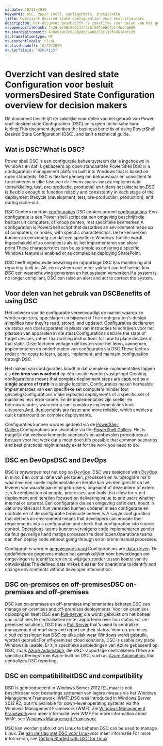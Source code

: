 ```yaml
---
ms.date: 10/11/2019
keywords: DSC, Power shell, configuratie, installatie
title: Overzicht Desired State Configuration voor besluitvormers
description: Dit document beschrijft de zakelijke voor delen van het gebruik van Power shell desired state Configuration (DSC) en is geen technische hand leiding.
ms.openlocfilehash: fc28c9290c993131fc7bf2046eb64b144d3da609
ms.sourcegitcommit: 488a940c7c828820b36a6ba56c119f64614afc29
ms.translationtype: MT
ms.contentlocale: nl-NL
ms.lasthandoff: 10/27/2020
ms.locfileid: "92654135"
---
```

# <a name="desired-state-configuration-overview-for-decision-makers"></a><span data-ttu-id="184e8-104">Overzicht van desired state Configuration voor besluit vormers</span><span class="sxs-lookup"><span data-stu-id="184e8-104">Desired State Configuration overview for decision makers</span></span>

<span data-ttu-id="184e8-105">Dit document beschrijft de zakelijke voor delen van het gebruik van Power shell desired state Configuration (DSC) en is geen technische hand leiding.</span><span class="sxs-lookup"><span data-stu-id="184e8-105">This document describes the business benefits of using PowerShell Desired State Configuration (DSC), and isn't a technical guide.</span></span>

## <a name="what-is-dsc"></a><span data-ttu-id="184e8-106">Wat is DSC?</span><span class="sxs-lookup"><span data-stu-id="184e8-106">What Is DSC?</span></span>

<span data-ttu-id="184e8-107">Power shell DSC is een configuratie beheersysteem dat is ingebouwd in Windows en dat is gebaseerd op open standaarden.</span><span class="sxs-lookup"><span data-stu-id="184e8-107">PowerShell DSC is a configuration management platform built into Windows that is based on open standards.</span></span> <span data-ttu-id="184e8-108">DSC is flexibel genoeg om betrouwbaar en consistent te functioneren in elke fase van de levens cyclus van de implementatie (ontwikkeling, test, pre-productie, productie) en tijdens het uitschalen.</span><span class="sxs-lookup"><span data-stu-id="184e8-108">DSC is flexible enough to function reliably and consistently in each stage of the deployment lifecycle (development, test, pre-production, production), and during scale-out.</span></span>

<span data-ttu-id="184e8-109">DSC Centers rondom [configuraties](../configurations/configurations.md).</span><span class="sxs-lookup"><span data-stu-id="184e8-109">DSC centers around [configurations](../configurations/configurations.md).</span></span> <span data-ttu-id="184e8-110">Een configuratie is een Power shell-script dat een omgeving beschrijft die bestaat uit computers, of knoop punten, met specifieke kenmerken.</span><span class="sxs-lookup"><span data-stu-id="184e8-110">A configuration is PowerShell script that describes an environment made up of computers, or nodes, with specific characteristics.</span></span> <span data-ttu-id="184e8-111">Deze kenmerken kunnen zo eenvoudig zijn dat een specifieke Windows-functie wordt ingeschakeld of zo complex is als bij het implementeren van share point.</span><span class="sxs-lookup"><span data-stu-id="184e8-111">These characteristics can be as simple as ensuring a specific Windows feature is enabled or as complex as deploying SharePoint.</span></span>

<span data-ttu-id="184e8-112">DSC heeft ingebouwde bewaking en rapportage.</span><span class="sxs-lookup"><span data-stu-id="184e8-112">DSC has monitoring and reporting built-in.</span></span> <span data-ttu-id="184e8-113">Als een systeem niet meer voldoet aan het beleid, kan DSC een waarschuwing genereren en het systeem verwerken.</span><span class="sxs-lookup"><span data-stu-id="184e8-113">If a system is no longer compliant, DSC can raise an alert and act to correct the system.</span></span>

## <a name="benefits-of-using-dsc"></a><span data-ttu-id="184e8-114">Voor delen van het gebruik van DSC</span><span class="sxs-lookup"><span data-stu-id="184e8-114">Benefits of using DSC</span></span>

<span data-ttu-id="184e8-115">Het ontwerp van de configuratie vereenvoudigt de manier waarop ze worden gelezen, opgeslagen en bijgewerkt.</span><span class="sxs-lookup"><span data-stu-id="184e8-115">The configuration's design simplifies how they're read, stored, and updated.</span></span> <span data-ttu-id="184e8-116">Configuraties declareren de status van doel apparaten in plaats van instructies te schrijven voor het plaatsen van apparaten in die staat.</span><span class="sxs-lookup"><span data-stu-id="184e8-116">Configurations declare the state of target devices, rather than writing instructions for how to place devices in that state.</span></span> <span data-ttu-id="184e8-117">Deze factoren verlagen de kosten voor het leren, aannemen, implementeren en onderhouden van configuratie via DSC.</span><span class="sxs-lookup"><span data-stu-id="184e8-117">These factors reduce the costs to learn, adopt, implement, and maintain configuration through DSC.</span></span>

<span data-ttu-id="184e8-118">Het maken van configuraties houdt in dat complexe implementaties tappen als **één bron van waarheid** op één locatie worden vastgelegd.</span><span class="sxs-lookup"><span data-stu-id="184e8-118">Creating configurations means that complex deployment steps are captured as a **single source of truth** in a single location.</span></span> <span data-ttu-id="184e8-119">Configuraties maken herhaalde implementaties van een specifieke set computers minder fout gevoelig.</span><span class="sxs-lookup"><span data-stu-id="184e8-119">Configurations make repeated deployments of a specific set of machines less error-prone.</span></span> <span data-ttu-id="184e8-120">En de implementaties zijn sneller en betrouwbaarder, waardoor u snel complexe implementaties kunt uitvoeren.</span><span class="sxs-lookup"><span data-stu-id="184e8-120">And, deployments are faster and more reliable, which enables a quick turnaround on complex deployments.</span></span>

<span data-ttu-id="184e8-121">Configuraties kunnen worden gedeeld via de [PowerShell Gallery](https://powershellgallery.com).</span><span class="sxs-lookup"><span data-stu-id="184e8-121">Configurations are shareable via the [PowerShell Gallery](https://powershellgallery.com).</span></span> <span data-ttu-id="184e8-122">Het is mogelijk dat veelvoorkomende scenario's en aanbevolen procedures al bestaan voor het werk dat u moet doen.</span><span class="sxs-lookup"><span data-stu-id="184e8-122">It's possible that common scenarios and best practices might already exist for the work you need to do.</span></span>

## <a name="dsc-and-devops"></a><span data-ttu-id="184e8-123">DSC en DevOps</span><span class="sxs-lookup"><span data-stu-id="184e8-123">DSC and DevOps</span></span>

<span data-ttu-id="184e8-124">DSC is ontworpen met het oog op [DevOps](/archive/blogs/ashleymcglone/devops-for-n00bs-ie-windows-people-like-me) .</span><span class="sxs-lookup"><span data-stu-id="184e8-124">DSC was designed with [DevOps](/archive/blogs/ashleymcglone/devops-for-n00bs-ie-windows-people-like-me) in mind.</span></span> <span data-ttu-id="184e8-125">Een combi natie van personen, processen en hulpprogram ma's waarmee een snelle implementatie en iteratie kan worden gericht op het leveren van waarde aan eind gebruikers, ongeacht of deze intern of extern zijn.</span><span class="sxs-lookup"><span data-stu-id="184e8-125">A combination of people, processes, and tools that allow for rapid deployment and iteration focused on delivering value to end users whether internal or external.</span></span> <span data-ttu-id="184e8-126">Een configuratie die een omgeving definieert, houdt in dat ontwikkel aars hun vereisten kunnen coderen in een configuratie en controleren of de configuratie broncode beheer is.</span><span class="sxs-lookup"><span data-stu-id="184e8-126">A single configuration that defines an environment means that developers can encode their requirements into a configuration and check that configuration into source control.</span></span> <span data-ttu-id="184e8-127">Operations-teams kunnen vervolgens code implementeren zonder de fout gevoelige hand matige processen te door lopen.</span><span class="sxs-lookup"><span data-stu-id="184e8-127">Operations teams can then deploy code without going through error-prone manual processes.</span></span>

<span data-ttu-id="184e8-128">Configuraties worden [gegevensgestuurd](../configurations/configData.md).</span><span class="sxs-lookup"><span data-stu-id="184e8-128">Configurations are [data-driven](../configurations/configData.md).</span></span> <span data-ttu-id="184e8-129">De gedefinieerde gegevens maken het gemakkelijker voor bewerkingen om omgevingen te identificeren en te wijzigen zonder tussen komst van de ontwikkelaar.</span><span class="sxs-lookup"><span data-stu-id="184e8-129">The defined data makes it easier for operations to identify and change environments without developer intervention.</span></span>

## <a name="dsc-on-premises-and-off-premises"></a><span data-ttu-id="184e8-130">DSC on-premises en off-premises</span><span class="sxs-lookup"><span data-stu-id="184e8-130">DSC on-premises and off-premises</span></span>

<span data-ttu-id="184e8-131">DSC kan on-premises en off-premises implementaties beheren.</span><span class="sxs-lookup"><span data-stu-id="184e8-131">DSC can manage on-premises and off-premises deployments.</span></span> <span data-ttu-id="184e8-132">Voor on-premises oplossingen heeft DSC een [Pull-server](../pull-server/pullServer.md) die wordt gebruikt om het beheer van machines te centraliseren en te rapporteren over hun status.</span><span class="sxs-lookup"><span data-stu-id="184e8-132">For on-premises solutions, DSC has a [Pull Server](../pull-server/pullServer.md) that's used to centralize management of machines and report on their status.</span></span> <span data-ttu-id="184e8-133">Voor on-premises cloud oplossingen kan DSC op elke plek waar Windows wordt gebruikt, worden gebruikt.</span><span class="sxs-lookup"><span data-stu-id="184e8-133">For off-premises cloud solutions, DSC is usable any place Windows is usable.</span></span>
<span data-ttu-id="184e8-134">Er zijn specifieke aanbiedingen van Azure gebaseerd op DSC, zoals [Azure Automation](/azure/automation), die DSC-rapportage centraliseren.</span><span class="sxs-lookup"><span data-stu-id="184e8-134">There are specific offerings from Azure built on DSC, such as [Azure Automation](/azure/automation), that centralizes DSC reporting.</span></span>

## <a name="dsc-and-compatibility"></a><span data-ttu-id="184e8-135">DSC en compatibiliteit</span><span class="sxs-lookup"><span data-stu-id="184e8-135">DSC and compatibility</span></span>

<span data-ttu-id="184e8-136">DSC is geïntroduceerd in Windows Server 2012 R2, maar is ook beschikbaar voor besturings systemen van lagere niveaus via het Windows Management Framework (WMF).</span><span class="sxs-lookup"><span data-stu-id="184e8-136">DSC was introduced in Windows Server 2012 R2, but it's available for down-level operating systems via the Windows Management Framework (WMF).</span></span> <span data-ttu-id="184e8-137">Zie [Windows Management Framework](/powershell/scripting/wmf/overview)voor meer informatie over WMF.</span><span class="sxs-lookup"><span data-stu-id="184e8-137">For more information about WMF, see [Windows Management Framework](/powershell/scripting/wmf/overview).</span></span>

<span data-ttu-id="184e8-138">DSC kan worden gebruikt om Linux te beheren.</span><span class="sxs-lookup"><span data-stu-id="184e8-138">DSC can be used to manage Linux.</span></span> <span data-ttu-id="184e8-139">Zie [aan de slag met DSC voor Linux](../getting-started/lnxGettingStarted.md)voor meer informatie.</span><span class="sxs-lookup"><span data-stu-id="184e8-139">For more information, see [Getting Started with DSC for Linux](../getting-started/lnxGettingStarted.md).</span></span>
